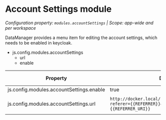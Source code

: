 # Account Settings module

*Configuration property: `modules.accountSettings` | Scope: app-wide and per workspace*

DataManager provides a menu item for editing the account settings, which needs to be enabled in keycloak.

-   js.config.modules.accountSettings
    -   url
    -   enable

| Property | Default | Required | Conflicts with | Valid values |
| -------- | ------- | -------- | -------------- | ------------ |
| js.config.modules.accountSettings.enable | true | no | none | boolean |
| js.config.modules.accountSettings.url | `http://docker.local/auth/realms/cmem/account/?referer={{REFERRER}}&referrer_uri={{REFERRER_URI}}` | yes if enable is true | none | url string with placeholders: {{REFERRER}}, {{`REFERRER_URI}}`  |
